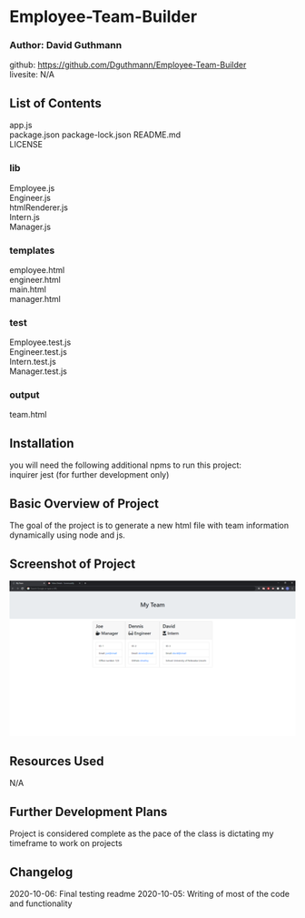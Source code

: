 # Employee-Team-Builder

### Author: David Guthmann

github: https://github.com/Dguthmann/Employee-Team-Builder  
livesite: N/A  


## List of Contents

app.js  
package.json
package-lock.json
README.md  
LICENSE   
### lib
Employee.js  
Engineer.js  
htmlRenderer.js  
Intern.js  
Manager.js  
### templates  
employee.html  
engineer.html  
main.html  
manager.html  
### test  
Employee.test.js  
Engineer.test.js  
Intern.test.js  
Manager.test.js  
### output  
team.html  


## Installation
you will need the following additional npms to run this project:  
inquirer
jest (for further development only)


## Basic Overview of Project

The goal of the project is to generate a new html file with team information dynamically using node and js.  


## Screenshot of Project

![Site Screenshot](screenshot.png)


## Resources Used

N/A


## Further Development Plans

Project is considered complete as the pace of the class is dictating my timeframe to work on projects


## Changelog

2020-10-06: Final testing readme
2020-10-05: Writing of most of the code and functionality
